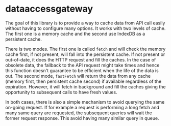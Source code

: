 # dataaccessgateway

The goal of this library is to provide a way to cache data from API call easily without having to configure many options. It works with two levels of cache. The first one is a memory cache and the second use IndexDB as a persistent cache.

There is two modes. The first one is called `fetch` and will check the memory cache first, if not present, will fall into the persistent cache. If not present or out-of-date, it does the HTTP request and fill the caches. In the case of obsolete data, the fallback to the API request might take times and hence this function doesn't guarantee to be efficient when the life of the data is out. The second mode, `fastFetch` will return the data from any cache (memory first, then persistent cache second) if available regardless of the expiration. However, it will fetch in background and fill the caches giving the opportunity to subsequent calls to have fresh values.

In both cases, there is also a simple mechanism to avoid querying the same on-going request. If for example a request is performing a long fetch and many same query are requested, the subsequent queries will wait the former request response. This avoid having many similar query in queue.